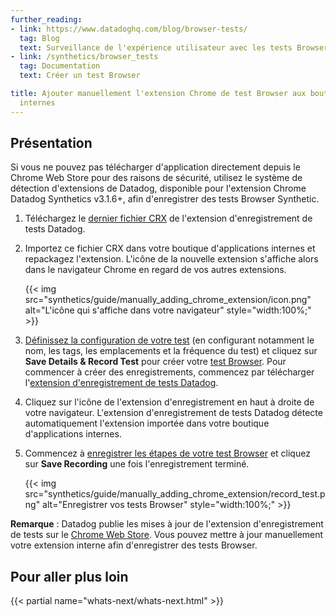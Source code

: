 ```yaml
---
further_reading:
- link: https://www.datadoghq.com/blog/browser-tests/
  tag: Blog
  text: Surveillance de l'expérience utilisateur avec les tests Browser de Datadog
- link: /synthetics/browser_tests
  tag: Documentation
  text: Créer un test Browser

title: Ajouter manuellement l'extension Chrome de test Browser aux boutiques d'applications
  internes
---
```


## Présentation

Si vous ne pouvez pas télécharger d'application directement depuis le Chrome Web Store pour des raisons de sécurité, utilisez le système de détection d'extensions de Datadog, disponible pour l'extension Chrome Datadog Synthetics v3.1.6+, afin d'enregistrer des tests Browser Synthetic.

1. Téléchargez le [dernier fichier CRX][1] de l'extension d'enregistrement de tests Datadog.
2. Importez ce fichier CRX dans votre boutique d'applications internes et repackagez l'extension. L'icône de la nouvelle extension s'affiche alors dans le navigateur Chrome en regard de vos autres extensions.

   {{< img src="synthetics/guide/manually_adding_chrome_extension/icon.png" alt="L'icône qui s'affiche dans votre navigateur" style="width:100%;" >}}

3. [Définissez la configuration de votre test][3] (en configurant notamment le nom, les tags, les emplacements et la fréquence du test) et cliquez sur **Save Details & Record Test** pour créer votre [test Browser][2]. Pour commencer à créer des enregistrements, commencez par télécharger l'[extension d'enregistrement de tests Datadog][4].
4. Cliquez sur l'icône de l'extension d'enregistrement en haut à droite de votre navigateur. L'extension d'enregistrement de tests Datadog détecte automatiquement l'extension importée dans votre boutique d'applications internes.
5. Commencez à [enregistrer les étapes de votre test Browser][5] et cliquez sur **Save Recording** une fois l'enregistrement terminé.

   {{< img src="synthetics/guide/manually_adding_chrome_extension/record_test.png" alt="Enregistrer vos tests Browser" style="width:100%;" >}}

**Remarque** : Datadog publie les mises à jour de l'extension d'enregistrement de tests sur le [Chrome Web Store][4]. Vous pouvez mettre à jour manuellement votre extension interne afin d'enregistrer des tests Browser.

## Pour aller plus loin

{{< partial name="whats-next/whats-next.html" >}}

[1]: https://github.com/DataDog/synthetics-browser-extension
[2]: https://app.datadoghq.com/synthetics/browser/create
[3]: /fr/synthetics/browser_tests/#test-configuration
[4]: https://chrome.google.com/webstore/detail/datadog-test-recorder/kkbncfpddhdmkfmalecgnphegacgejoa?hl=en
[5]: /fr/synthetics/browser_tests/#record-your-steps
